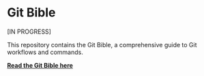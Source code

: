 # Git Bible

[IN PROGRESS]

This repository contains the Git Bible, a comprehensive guide to Git workflows and commands.

[**Read the Git Bible here**](./markdown_git_bible.md)
